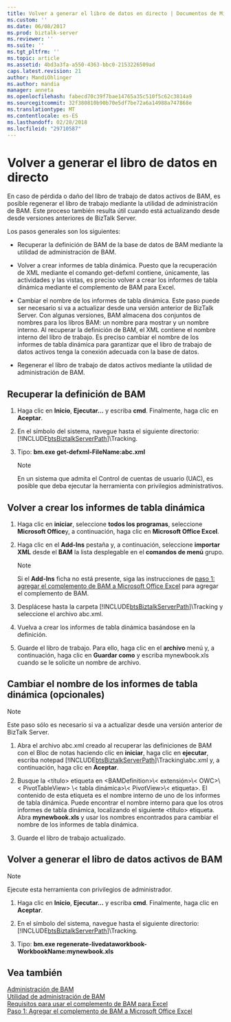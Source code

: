 ```yaml
---
title: Volver a generar el libro de datos en directo | Documentos de Microsoft
ms.custom: ''
ms.date: 06/08/2017
ms.prod: biztalk-server
ms.reviewer: ''
ms.suite: ''
ms.tgt_pltfrm: ''
ms.topic: article
ms.assetid: 4bd3a3fa-a550-4363-bbc0-2153226509ad
caps.latest.revision: 21
author: MandiOhlinger
ms.author: mandia
manager: anneta
ms.openlocfilehash: fabecd70c39f7bae14765a35c510f5c62c3814a9
ms.sourcegitcommit: 32f380810b90b70e5df7be72a6a14988a747868e
ms.translationtype: MT
ms.contentlocale: es-ES
ms.lasthandoff: 02/28/2018
ms.locfileid: "29710587"
---
```

# <a name="regenerate-the-live-data-workbook"></a>Volver a generar el libro de datos en directo
En caso de pérdida o daño del libro de trabajo de datos activos de BAM, es posible regenerar el libro de trabajo mediante la utilidad de administración de BAM. Este proceso también resulta útil cuando está actualizando desde desde versiones anteriores de BizTalk Server.
  
 Los pasos generales son los siguientes:  
  
-   Recuperar la definición de BAM de la base de datos de BAM mediante la utilidad de administración de BAM.  
  
-   Volver a crear informes de tabla dinámica. Puesto que la recuperación de XML mediante el comando get-defxml contiene, únicamente, las actividades y las vistas, es preciso volver a crear los informes de tabla dinámica mediante el complemento de BAM para Excel.  
  
-   Cambiar el nombre de los informes de tabla dinámica. Este paso puede ser necesario si va a actualizar desde una versión anterior de BizTalk Server. Con algunas versiones, BAM almacena dos conjuntos de nombres para los libros BAM: un nombre para mostrar y un nombre interno. Al recuperar la definición de BAM, el XML contiene el nombre interno del libro de trabajo. Es preciso cambiar el nombre de los informes de tabla dinámica para garantizar que el libro de trabajo de datos activos tenga la conexión adecuada con la base de datos.  
  
-   Regenerar el libro de trabajo de datos activos mediante la utilidad de administración de BAM.  
  
## <a name="retrieve-the-bam-definition"></a>Recuperar la definición de BAM  
  
1.  Haga clic en **Inicio**, **Ejecutar…** y escriba **cmd**. Finalmente, haga clic en **Aceptar**.  
  
2.  En el símbolo del sistema, navegue hasta el siguiente directorio: [!INCLUDE[btsBiztalkServerPath](../includes/btsbiztalkserverpath-md.md)]\Tracking.  
  
3.  Tipo: **bm.exe get-defxml-FileName:abc.xml**  
  
    > [!NOTE]
    >  En un sistema que admita el Control de cuentas de usuario (UAC), es posible que deba ejecutar la herramienta con privilegios administrativos.  
  
## <a name="recreate-the-pivottable-reports"></a>Volver a crear los informes de tabla dinámica  
  
1.  Haga clic en **iniciar**, seleccione **todos los programas**, seleccione **Microsoft Office**y, a continuación, haga clic en **Microsoft Office Excel**.  
  
2.  Haga clic en el **Add-Ins** pestaña y, a continuación, seleccione **importar XML** desde el **BAM** la lista desplegable en el **comandos de menú** grupo.  
  
    > [!NOTE]
    >  Si el **Add-Ins** ficha no está presente, siga las instrucciones de [paso 1: agregar el complemento de BAM a Microsoft Office Excel](http://msdn.microsoft.com/library/3400969f-0c54-4a75-979d-ad2f7af86448) para agregar el complemento de BAM.  
  
3.  Desplácese hasta la carpeta [!INCLUDE[btsBiztalkServerPath](../includes/btsbiztalkserverpath-md.md)]\Tracking y seleccione el archivo abc.xml.  
  
4.  Vuelva a crear los informes de tabla dinámica basándose en la definición.  
  
5.  Guarde el libro de trabajo. Para ello, haga clic en el **archivo** menú y, a continuación, haga clic en **Guardar como** y escriba mynewbook.xls cuando se le solicite un nombre de archivo.  
  
## <a name="rename-the-pivottable-reports-optional"></a>Cambiar el nombre de los informes de tabla dinámica (opcionales)  

> [!NOTE]
> Este paso sólo es necesario si va a actualizar desde una versión anterior de BizTalk Server. 

1.  Abra el archivo abc.xml creado al recuperar las definiciones de BAM con el Bloc de notas haciendo clic en **iniciar**, haga clic en **ejecutar**, escriba notepad [!INCLUDE[btsBiztalkServerPath](../includes/btsbiztalkserverpath-md.md)]\Tracking\abc.xml y, a continuación, haga clic en **Aceptar**.  
  
2.  Busque la \<título\> etiqueta en \<BAMDefinition\>\\< extensión\>\\< OWC\>\\< PivotTableView\> \\< tabla dinámica\>\\< PivotView\>\\< etiqueta\>. El contenido de esta etiqueta es el nombre interno de uno de los informes de tabla dinámica. Puede encontrar el nombre interno para que los otros informes de tabla dinámica, localizando el siguiente \<título\> etiqueta. Abra **mynewbook.xls** y usar los nombres encontrados para cambiar el nombre de los informes de tabla dinámica.  
  
3.  Guarde el libro de trabajo actualizado.    
 
  
## <a name="regenerate-the-bam-live-data-workbook"></a>Volver a generar el libro de datos activos de BAM  

> [!NOTE]
>  Ejecute esta herramienta con privilegios de administrador.  


1.  Haga clic en **Inicio**, **Ejecutar…** y escriba **cmd**. Finalmente, haga clic en **Aceptar**.  
  
2.  En el símbolo del sistema, navegue hasta el siguiente directorio: [!INCLUDE[btsBiztalkServerPath](../includes/btsbiztalkserverpath-md.md)]\Tracking.  
  
3.  Tipo: **bm.exe regenerate-livedataworkbook-WorkbookName:mynewbook.xls**  
  
## <a name="see-also"></a>Vea también  
 [Administración de BAM](../core/managing-bam.md)   
 [Utilidad de administración de BAM](../core/bam-management-utility.md)   
 [Requisitos para usar el complemento de BAM para Excel](../core/requirements-for-using-the-bam-add-in-for-excel.md)   
 [Paso 1: Agregar el complemento de BAM a Microsoft Office Excel](http://msdn.microsoft.com/library/3400969f-0c54-4a75-979d-ad2f7af86448)